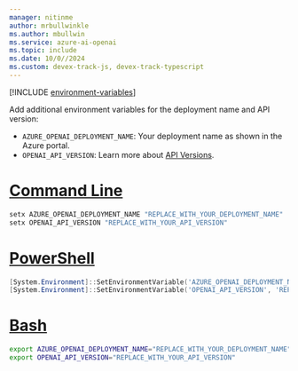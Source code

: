 ```yaml
---
manager: nitinme
author: mrbullwinkle
ms.author: mbullwin
ms.service: azure-ai-openai
ms.topic: include
ms.date: 10/0//2024
ms.custom: devex-track-js, devex-track-typescript
---
```


[!INCLUDE [environment-variables](environment-variables.md)]

Add additional environment variables for the deployment name and API version: 
* `AZURE_OPENAI_DEPLOYMENT_NAME`: Your deployment name as shown in the Azure portal.
* `OPENAI_API_VERSION`: Learn more about [API Versions](/azure/ai-services/openai/concepts/model-versions).

# [Command Line](#tab/command-line)

```cmd
setx AZURE_OPENAI_DEPLOYMENT_NAME "REPLACE_WITH_YOUR_DEPLOYMENT_NAME" 
setx OPENAI_API_VERSION "REPLACE_WITH_YOUR_API_VERSION" 
```

# [PowerShell](#tab/powershell)

```powershell
[System.Environment]::SetEnvironmentVariable('AZURE_OPENAI_DEPLOYMENT_NAME', 'REPLACE_WITH_YOUR_DEPLOYMENT_NAME', 'User')
[System.Environment]::SetEnvironmentVariable('OPENAI_API_VERSION', 'REPLACE_WITH_YOUR_API_VERSION', 'User')
```

# [Bash](#tab/bash)

```bash
export AZURE_OPENAI_DEPLOYMENT_NAME="REPLACE_WITH_YOUR_DEPLOYMENT_NAME"
export OPENAI_API_VERSION="REPLACE_WITH_YOUR_API_VERSION"
```